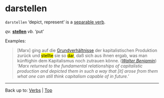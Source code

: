 # darstellen

`darstellen` ‘depict, represent’ is a [separable verb](../../separableVerbs.md).

*qv.* **[stellen](../../s/st/stellen.md)** *vb.* ‘put’

Examples:

> \[Marx\] ging auf die [Grundverhältnisse](../../../nouns/g/gr/Grundverhaeltnis.md) der kapitalistischen Produktion zurück und <mark>stellte</mark> sie so <mark>dar</mark>, daß sich aus ihnen ergab, was man künftighin dem Kapitalismus noch zutrauen könne. (*[Walter Benjamin](../../../texts/WalterBenjamin/DasKunstWerk.md)*) *‘Marx returned to the fundamental relationships of capitalistic production and depicted them in such a way that [it] arose from them what one can still think capitalism capable of in future.’*

----

Back up to: [Verbs](../../index.md) | [Top](../../../index.md)
